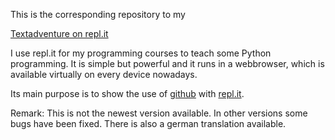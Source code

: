 This is the corresponding repository to my

[Textadventure on repl.it](https://replit.com/@GeduldigeBirne/Textadventure)

I use repl.it for my programming courses to teach some Python programming.
It is simple but powerful and it runs in a webbrowser, which is 
available virtually on every device nowadays.

Its main purpose is to show the use of [github](https://github.com) with
[repl.it](https://replit.com).


Remark:  This is not the newest version available. In other versions some bugs have been fixed. There is also a german translation available.
